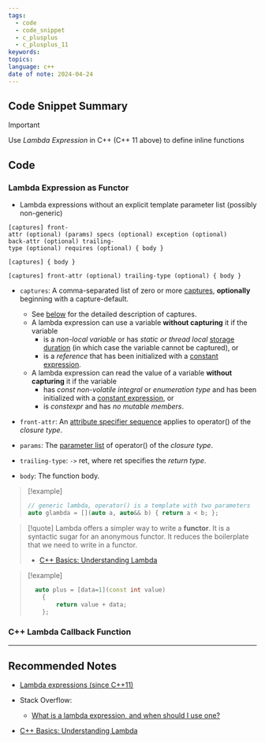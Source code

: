 ```yaml
---
tags:
  - code
  - code_snippet
  - c_plusplus
  - c_plusplus_11
keywords: 
topics: 
language: c++
date of note: 2024-04-24
---
```


## Code Snippet Summary

>[!important]
>Use *Lambda Expression* in C++ (C++ 11 above) to define inline functions


## Code

### Lambda Expression as Functor

- Lambda expressions without an explicit template parameter list (possibly non-generic)

```
[captures] front-attr ﻿(optional) (params) specs ﻿(optional) exception ﻿(optional)  
back-attr ﻿(optional) trailing-type ﻿(optional) requires ﻿(optional) { body }
```

```
[captures] { body }
```

```
[captures] front-attr ﻿(optional) trailing-type ﻿(optional) { body }
```


- `captures`: A comma-separated list of zero or more [captures](https://en.cppreference.com/w/cpp/language/lambda#Lambda_capture), **optionally** beginning with a capture-default. 
	- See [below](https://en.cppreference.com/w/cpp/language/lambda#Lambda_capture) for the detailed description of captures.
	- A lambda expression can use a variable **without capturing** it if the variable
		- is a *non-local variable* or has *static or thread local* [storage duration](https://en.cppreference.com/w/cpp/language/storage_duration "cpp/language/storage duration") (in which case the variable cannot be captured), or
		- is a *reference* that has been initialized with a [constant expression](https://en.cppreference.com/w/cpp/language/constant_expression#Constant_expression "cpp/language/constant expression").
	- A lambda expression can read the value of a variable **without capturing** it if the variable
		- has *const non-volatile integral* or *enumeration type* and has been initialized with a [constant expression](https://en.cppreference.com/w/cpp/language/constant_expression#Constant_expression "cpp/language/constant expression"), or 
		- is *constexpr* and has *no mutable members*.
		  
- `front-attr`: An [attribute specifier sequence](https://en.cppreference.com/w/cpp/language/attributes "cpp/language/attributes") applies to operator() of the *closure type*.
- `params`: The [parameter list](https://en.cppreference.com/w/cpp/language/function#Parameter_list "cpp/language/function") of operator() of the *closure type*.
- `trailing-type`: `->` ret, where ret specifies the *return type*.
- `body`: The function body.


>[!example]
> ```cpp
> // generic lambda, operator() is a template with two parameters
> auto glambda = [](auto a, auto&& b) { return a < b; };
> ```


>[!quote]
>Lambda offers a simpler way to write a **functor**. It is a syntactic sugar for an anonymous functor. It reduces the boilerplate that we need to write in a functor.
>- [C++ Basics: Understanding Lambda](https://builtin.com/software-engineering-perspectives/c-plus-plus-lambda)


>[!example]
> ```cpp
>   auto plus = [data=1](const int value)
>     {
>         return value + data;
>     };
> ```

### C++ Lambda Callback Function




-----------
##  Recommended Notes

- [Lambda expressions (since C++11)](https://en.cppreference.com/w/cpp/language/lambda)

- Stack Overflow:
	- [What is a lambda expression, and when should I use one?](https://stackoverflow.com/questions/7627098/what-is-a-lambda-expression-and-when-should-i-use-one)

- [C++ Basics: Understanding Lambda](https://builtin.com/software-engineering-perspectives/c-plus-plus-lambda)